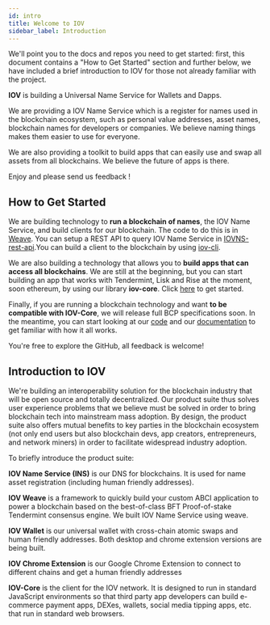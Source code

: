 ```yaml
---
id: intro
title: Welcome to IOV 
sidebar_label: Introduction 
---
```


We'll point you to the docs and repos you need to get started: first, this document contains a "How to Get Started" section and further below, we have included a brief introduction to IOV for those not already familiar with the project.

**IOV** is building a Universal Name Service for Wallets and Dapps.

We are providing a IOV Name Service which is a register for names used in the blockchain ecosystem, such as personal value addresses, asset names, blockchain names for developers or companies. We believe naming things makes them easier to use for everyone.

We are also providing a toolkit to build apps that can easily use and swap all assets from all blockchains. We believe the future of apps is there.

Enjoy and please send us feedback !

## How to Get Started

We are building technology to **run a blockchain of names**, the IOV Name Service, and build clients for our blockchain. The code to do this is in [Weave](https://github.com/iov-one/weave "Weave Repository"). You can setup a REST API to query IOV Name Service in [IOVNS-rest-api](https://github.com/iov-one/iovns-rest-api "IOVNS-rest-api Repository").You can build a client to the blockchain by using [iov-cli](https://github.com/iov-one/iov-core/blob/master/packages/iov-cli/README.md "IOV-Client Repository").

We are also building a technology that allows you to **build apps that can access all blockchains**. We are still at the beginning, but you can start building an app that works with Tendermint, Lisk and Rise at the moment, soon ethereum, by using our library **iov-core**. Click [here](https://iov-one.github.io/iov-core-docs/latest/iov-core/index.html "How to Use IOV-Core") to get started.

Finally, if you are running a blockchain technology and want **to be compatible with IOV-Core**, we will release full BCP specifications soon. In the meantime, you can start looking at our [code](https://github.com/iov-one/iov-core/tree/master/packages/iov-bns "Codec") and our [documentation](https://iov-one.github.io/iov-core-docs/latest/iov-core/index.html "How to Use IOV-Core") to get familiar with how it all works.

You're free to explore the GitHub, all feedback is welcome!

## Introduction to IOV

We're building an interoperability solution for the blockchain industry that will be open source and totally decentralized. Our product suite thus solves user experience problems that we believe must be solved in order to bring blockchain tech into mainstream mass adoption. By design, the product suite also offers mutual benefits to key parties in the blockchain ecosystem (not only end users but also blockchain devs, app creators, entrepreneurs, and network miners) in order to facilitate widespread industry adoption.

To briefly introduce the product suite:

**IOV Name Service (INS)** is our DNS for blockchains. It is used for name asset registration (including human friendly addresses).

**IOV Weave** is a framework to quickly build your custom ABCI application to power a blockchain based on the best-of-class BFT Proof-of-stake Tendermint consensus engine. We built IOV Name Service using weave.

**IOV Wallet** is our universal wallet with cross-chain atomic swaps and human friendly addresses. Both desktop and chrome extension versions are being built.

**IOV Chrome Extension** is our Google Chrome Extension to connect to different chains and get a human friendly addresses

**IOV-Core** is the client for the IOV network. It is designed to run in standard JavaScript environments so that third party app developers can build e-commerce payment apps, DEXes, wallets, social media tipping apps, etc. that run in standard web browsers.
